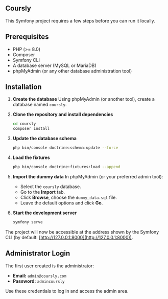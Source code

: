 ## Coursly

This Symfony project requires a few steps before you can run it locally.

## Prerequisites

* PHP (>= 8.0)
* Composer
* Symfony CLI
* A database server (MySQL or MariaDB)
* phpMyAdmin (or any other database administration tool)

## Installation

1. **Create the database**
   Using phpMyAdmin (or another tool), create a database named `coursly`.

2. **Clone the repository and install dependencies**

   ```bash
   cd coursly
   composer install
   ```

3. **Update the database schema**

   ```bash
   php bin/console doctrine:schema:update --force
   ```

4. **Load the fixtures**

   ```bash
   php bin/console doctrine:fixtures:load --append
   ```

5. **Import the dummy data**
   In phpMyAdmin (or your preferred admin tool):

   * Select the `coursly` database.
   * Go to the **Import** tab.
   * Click **Browse**, choose the `dummy_data.sql` file.
   * Leave the default options and click **Go**.

6. **Start the development server**

   ```bash
   symfony serve
   ```

The project will now be accessible at the address shown by the Symfony CLI (by default: [http://127.0.0.1:8000](http://127.0.0.1:8000)).

## Administrator Login

The first user created is the administrator:

* **Email:** `admin@coursly.com`
* **Password:** `admincoursly`

Use these credentials to log in and access the admin area.
